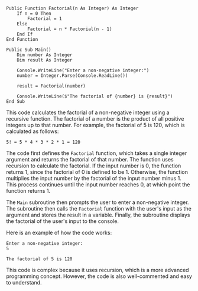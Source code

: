 ```visual basic

Public Function Factorial(n As Integer) As Integer
    If n = 0 Then
        Factorial = 1
    Else
        Factorial = n * Factorial(n - 1)
    End If
End Function

Public Sub Main()
    Dim number As Integer
    Dim result As Integer

    Console.WriteLine("Enter a non-negative integer:")
    number = Integer.Parse(Console.ReadLine())

    result = Factorial(number)

    Console.WriteLine($"The factorial of {number} is {result}")
End Sub
```

This code calculates the factorial of a non-negative integer using a recursive function. The factorial of a number is the product of all positive integers up to that number. For example, the factorial of 5 is 120, which is calculated as follows:

```
5! = 5 * 4 * 3 * 2 * 1 = 120
```

The code first defines the `Factorial` function, which takes a single integer argument and returns the factorial of that number. The function uses recursion to calculate the factorial. If the input number is 0, the function returns 1, since the factorial of 0 is defined to be 1. Otherwise, the function multiplies the input number by the factorial of the input number minus 1. This process continues until the input number reaches 0, at which point the function returns 1.

The `Main` subroutine then prompts the user to enter a non-negative integer. The subroutine then calls the `Factorial` function with the user's input as the argument and stores the result in a variable. Finally, the subroutine displays the factorial of the user's input to the console.

Here is an example of how the code works:

```
Enter a non-negative integer:
5

The factorial of 5 is 120
```

This code is complex because it uses recursion, which is a more advanced programming concept. However, the code is also well-commented and easy to understand.
